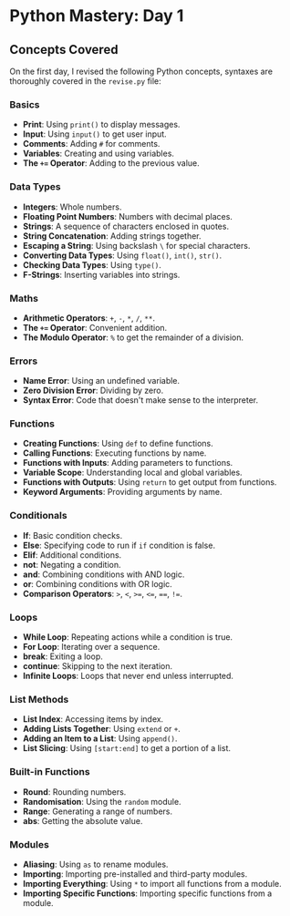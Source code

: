 # Python Mastery: Day 1

## Concepts Covered

On the first day, I revised the following Python concepts, syntaxes are thoroughly covered in the `revise.py` file:

### Basics
- **Print**: Using `print()` to display messages.
- **Input**: Using `input()` to get user input.
- **Comments**: Adding `#` for comments.
- **Variables**: Creating and using variables.
- **The `+=` Operator**: Adding to the previous value.

### Data Types
- **Integers**: Whole numbers.
- **Floating Point Numbers**: Numbers with decimal places.
- **Strings**: A sequence of characters enclosed in quotes.
- **String Concatenation**: Adding strings together.
- **Escaping a String**: Using backslash `\` for special characters.
- **Converting Data Types**: Using `float()`, `int()`, `str()`.
- **Checking Data Types**: Using `type()`.
- **F-Strings**: Inserting variables into strings.

### Maths
- **Arithmetic Operators**: `+`, `-`, `*`, `/`, `**`.
- **The `+=` Operator**: Convenient addition.
- **The Modulo Operator**: `%` to get the remainder of a division.

### Errors
- **Name Error**: Using an undefined variable.
- **Zero Division Error**: Dividing by zero.
- **Syntax Error**: Code that doesn't make sense to the interpreter.

### Functions
- **Creating Functions**: Using `def` to define functions.
- **Calling Functions**: Executing functions by name.
- **Functions with Inputs**: Adding parameters to functions.
- **Variable Scope**: Understanding local and global variables.
- **Functions with Outputs**: Using `return` to get output from functions.
- **Keyword Arguments**: Providing arguments by name.

### Conditionals
- **If**: Basic condition checks.
- **Else**: Specifying code to run if `if` condition is false.
- **Elif**: Additional conditions.
- **not**: Negating a condition.
- **and**: Combining conditions with AND logic.
- **or**: Combining conditions with OR logic.
- **Comparison Operators**: `>`, `<`, `>=`, `<=`, `==`, `!=`.

### Loops
- **While Loop**: Repeating actions while a condition is true.
- **For Loop**: Iterating over a sequence.
- **break**: Exiting a loop.
- **continue**: Skipping to the next iteration.
- **Infinite Loops**: Loops that never end unless interrupted.

### List Methods
- **List Index**: Accessing items by index.
- **Adding Lists Together**: Using `extend` or `+`.
- **Adding an Item to a List**: Using `append()`.
- **List Slicing**: Using `[start:end]` to get a portion of a list.

### Built-in Functions
- **Round**: Rounding numbers.
- **Randomisation**: Using the `random` module.
- **Range**: Generating a range of numbers.
- **abs**: Getting the absolute value.

### Modules
- **Aliasing**: Using `as` to rename modules.
- **Importing**: Importing pre-installed and third-party modules.
- **Importing Everything**: Using `*` to import all functions from a module.
- **Importing Specific Functions**: Importing specific functions from a module.
